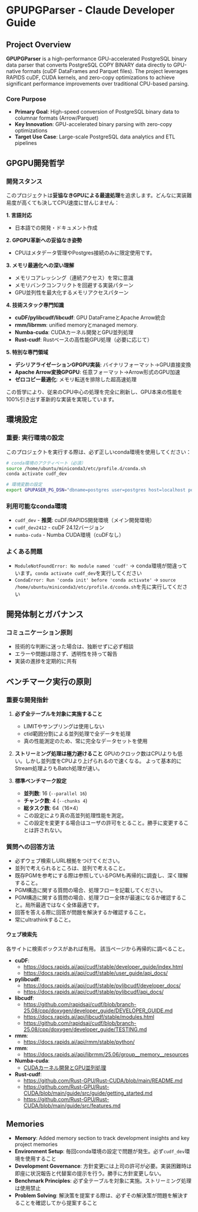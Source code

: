 # GPUPGParser - Claude Developer Guide

## Project Overview

**GPUPGParser** is a high-performance GPU-accelerated PostgreSQL binary data parser that converts PostgreSQL COPY BINARY data directly to GPU-native formats (cuDF DataFrames and Parquet files). The project leverages RAPIDS cuDF, CUDA kernels, and zero-copy optimizations to achieve significant performance improvements over traditional CPU-based parsing.

### Core Purpose
- **Primary Goal**: High-speed conversion of PostgreSQL binary data to columnar formats (Arrow/Parquet)
- **Key Innovation**: GPU-accelerated binary parsing with zero-copy optimizations
- **Target Use Case**: Large-scale PostgreSQL data analytics and ETL pipelines

## GPGPU開発哲学

### 開発スタンス
このプロジェクトは**妥協なきGPUによる最速処理**を追求します。どんなに実装難易度が高くても決してCPU速度に甘んじません：

**1. 言語対応**
- 日本語での開発・ドキュメント作成

**2. GPGPU革新への妥協なき姿勢**
- CPUはメタデータ管理やPostgres接続のみに限定使用です。

**3. メモリ最適化への深い理解**
- メモリコアレッシング（連続アクセス）を常に意識
- メモリバンクコンフリクトを回避する実装パターン
- GPU並列性を最大化するメモリアクセスパターン

**4. 技術スタック専門知識**
- **cuDF/pylibcudf/libcudf**: GPU DataFrameとApache Arrow統合
- **rmm/librmm**: unified memoryとmanaged memory.
- **Numba-cuda**: CUDAカーネル開発とGPU並列処理
- **Rust-cudf**: Rustベースの高性能GPU処理（必要に応じて）

**5. 特別な専門領域**
- **デシリアライゼーションGPGPU実装**: バイナリフォーマット→GPU直接変換
- **Apache Arrow変換GPGPU**: 任意フォーマット→Arrow形式のGPU加速
- **ゼロコピー最適化**: メモリ転送を排除した超高速処理

この哲学により、従来のCPU中心の処理を完全に刷新し、GPU本来の性能を100%引き出す革新的な実装を実現しています。


## 環境設定

### 重要: 実行環境の設定
このプロジェクトを実行する際は、必ず正しいconda環境を使用してください：

```bash
# conda環境のアクティベート（必須）
source /home/ubuntu/miniconda3/etc/profile.d/conda.sh
conda activate cudf_dev

# 環境変数の設定
export GPUPASER_PG_DSN="dbname=postgres user=postgres host=localhost port=5432"
```

### 利用可能なconda環境
- `cudf_dev` - **推奨**: cuDF/RAPIDS開発環境（メイン開発環境）
- `cudf_dev2412` - cuDF 24.12バージョン
- `numba-cuda` - Numba CUDA環境（cuDFなし）

### よくある問題
- `ModuleNotFoundError: No module named 'cudf'` → conda環境が間違っています。`conda activate cudf_dev`を実行してください
- `CondaError: Run 'conda init' before 'conda activate'` → `source /home/ubuntu/miniconda3/etc/profile.d/conda.sh`を先に実行してください

## 開発体制とガバナンス

### コミュニケーション原則
- 技術的な判断に迷った場合は、独断せずに必ず相談
- エラーや問題は隠さず、透明性を持って報告
- 実装の進捗を定期的に共有

## ベンチマーク実行の原則

### 重要な開発指針
1. **必ず全テーブルを対象に実施すること**
   - LIMITやサンプリングは使用しない
   - ctid範囲分割による並列処理で全データを処理
   - 真の性能測定のため、常に完全なデータセットを使用

2. **ストリーミング処理は極力避けること**
   GPUのクロック数はCPUよりも低い。しかし並列度をCPUより上げられるので速くなる。
   よって基本的にStream処理よりもBatch処理が速い。

3. **標準ベンチマーク設定**
   - **並列数**: 16 (`--parallel 16`)
   - **チャンク数**: 4 (`--chunks 4`)
   - **総タスク数**: 64（16×4）
   - この設定により真の高並列処理性能を測定。
   - この設定を変更する場合はユーザの許可をとること。勝手に変更することは許されない。

### 質問への回答方法
- 必ずウェブ検索しURL根拠をつけてください。
- 並列で考えられるところは、並列で考えること。
- 既存PGMを参考にする際は参照しているPGMも再帰的に調査し、深く理解すること。
- PGM構造に関する質問の場合、処理フローを記載してください。
- PGM構造に関する質問の場合、処理フロー全体が最速になるか確認すること。局所最適ではなく全体最適です。
- 回答を答える際に回答が問題を解決するか確認すること。
- 常にultrathinkすること。


#### ウェブ検索先
各サイトに検索ボックスがあれば有用。
該当ページから再帰的に調べること。
- **cuDF**:
  - https://docs.rapids.ai/api/cudf/stable/developer_guide/index.html
  - https://docs.rapids.ai/api/cudf/stable/user_guide/api_docs/
- **pylibcudf**:
  - https://docs.rapids.ai/api/cudf/stable/pylibcudf/developer_docs/
  - https://docs.rapids.ai/api/cudf/stable/pylibcudf/api_docs/  
- **libcudf**:
  - https://github.com/rapidsai/cudf/blob/branch-25.08/cpp/doxygen/developer_guide/DEVELOPER_GUIDE.md
  - https://docs.rapids.ai/api/libcudf/stable/modules.html
  - https://github.com/rapidsai/cudf/blob/branch-25.08/cpp/doxygen/developer_guide/TESTING.md
- **rmm**:
  - https://docs.rapids.ai/api/rmm/stable/python/
- **rmm**:
  - https://docs.rapids.ai/api/librmm/25.06/group__memory__resources
- **Numba-cuda**:
  -  [CUDAカーネル開発とGPU並列処理](https://numba.readthedocs.io/en/stable/)
- **Rust-cudf**: 
  - https://github.com/Rust-GPU/Rust-CUDA/blob/main/README.md
  - https://github.com/Rust-GPU/Rust-CUDA/blob/main/guide/src/guide/getting_started.md
  - https://github.com/Rust-GPU/Rust-CUDA/blob/main/guide/src/features.md


## Memories
- **Memory**: Added memory section to track development insights and key project memories
- **Environment Setup**: 毎回conda環境の設定で問題が発生。必ず`cudf_dev`環境を使用すること
- **Development Governance**: 方針変更には上司の許可が必要。実装困難時は即座に状況報告と代替案の提示を行う。勝手に方針変更しない。
- **Benchmark Principles**: 必ず全テーブルを対象に実施。ストリーミング処理は使用禁止
- **Problem Solving**: 解決策を提案する際は、必ずその解決策が問題を解決することを確認してから提案すること
